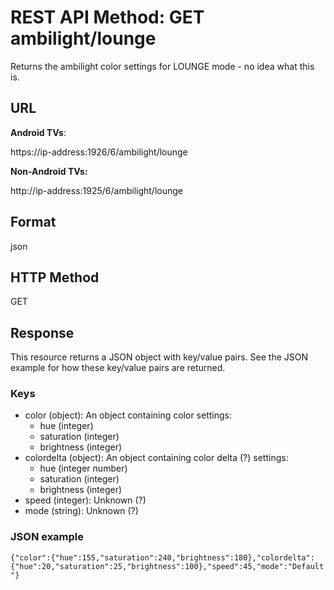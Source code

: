# REST API Method: GET ambilight/lounge
Returns the ambilight color settings for LOUNGE mode - no idea what this is.
## URL
**Android TVs**:

https://ip-address:1926/6/ambilight/lounge

**Non-Android TVs:**

http://ip-address:1925/6/ambilight/lounge

## Format
json
## HTTP Method
GET
## Response
This resource returns a JSON object with key/value pairs. See the JSON example for how these key/value pairs are returned.

### Keys
* color (object): An object containing color settings:
  * hue (integer)
  * saturation (integer)
  * brightness (integer)
* colordelta (object): An object containing color delta (?) settings:
  * hue (integer number)
  * saturation (integer)
  * brightness (integer)
* speed (integer): Unknown (?)
* mode (string): Unknown (?)
### JSON example
`{"color":{"hue":155,"saturation":240,"brightness":180},"colordelta":{"hue":20,"saturation":25,"brightness":100},"speed":45,"mode":"Default"}`